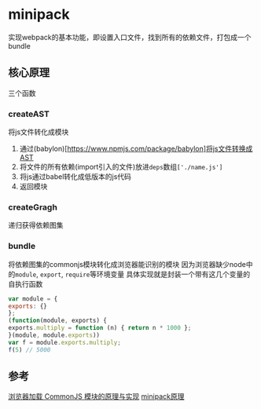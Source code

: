 # minipack
实现webpack的基本功能，即设置入口文件，找到所有的依赖文件，打包成一个bundle

## 核心原理
三个函数
### createAST
将js文件转化成模块
1. 通过(babylon)[https://www.npmjs.com/package/babylon]将js文件转换成AST
2. 将文件的所有依赖(import引入的文件)放进`deps`数组`['./name.js']`
3. 将js通过babel转化成低版本的js代码
4. 返回模块

### createGragh
递归获得依赖图集


### bundle
将依赖图集的commonjs模块转化成浏览器能识别的模块
因为浏览器缺少node中的`module`, `export`, `require`等环境变量
具体实现就是封装一个带有这几个变量的自执行函数
```js
var module = {
exports: {}
};
(function(module, exports) {
exports.multiply = function (n) { return n * 1000 };
}(module, module.exports))
var f = module.exports.multiply;
f(5) // 5000
```



## 参考
[浏览器加载 CommonJS 模块的原理与实现](https://www.ruanyifeng.com/blog/2015/05/commonjs-in-browser.html)
[minipack原理](https://segmentfault.com/a/1190000015291911)